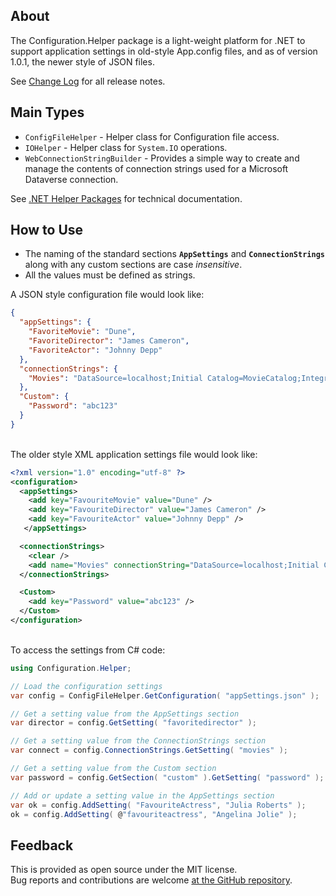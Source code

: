 ## About
The Configuration.Helper package is a light-weight platform for .NET to support application settings in old-style App.config files, and as of version 1.0.1, the newer style of JSON files.

See [Change Log](https://github.com/KevinDHeath/NuGetPackages/blob/main/src/Helper/Configuration.Helper/README.md) for all release notes.

## Main Types
- `ConfigFileHelper` - Helper class for Configuration file access.
- `IOHelper` - Helper class for `System.IO` operations.
- `WebConnectionStringBuilder` - Provides a simple way to create and manage the contents of connection strings used for a Microsoft Dataverse connection.

See [.NET Helper Packages](https://kevindheath.github.io/nuget/html/N_Configuration_Helper.htm) for technical documentation.

## How to Use
- The naming of the standard sections **`AppSettings`** and **`ConnectionStrings`** along with any custom sections are case _insensitive_.
- All the values must be defined as strings.

A JSON style configuration file would look like:
```json
{
  "appSettings": {
    "FavoriteMovie": "Dune",
    "FavoriteDirector": "James Cameron",
    "FavoriteActor": "Johnny Depp"
  },
  "connectionStrings": {
    "Movies": "DataSource=localhost;Initial Catalog=MovieCatalog;Integrated Security=True"
  },
  "Custom": {
    "Password": "abc123"
  }
}
```
\
The older style XML application settings file would look like:
```xml
<?xml version="1.0" encoding="utf-8" ?>
<configuration>
  <appSettings>
    <add key="FavouriteMovie" value="Dune" />
    <add key="FavouriteDirector" value="James Cameron" />
    <add key="FavouriteActor" value="Johnny Depp" />
   </appSettings>

  <connectionStrings>
    <clear />
    <add name="Movies" connectionString="DataSource=localhost;Initial Catalog=MovieCatalog;Integrated Security=True" />
  </connectionStrings>

  <Custom>
    <add key="Password" value="abc123" />
  </Custom>
</configuration>
```
\
To access the settings from C# code:
```c#
using Configuration.Helper;

// Load the configuration settings
var config = ConfigFileHelper.GetConfiguration( "appSettings.json" );

// Get a setting value from the AppSettings section
var director = config.GetSetting( "favoritedirector" );

// Get a setting value from the ConnectionStrings section
var connect = config.ConnectionStrings.GetSetting( "movies" );

// Get a setting value from the Custom section
var password = config.GetSection( "custom" ).GetSetting( "password" );

// Add or update a setting value in the AppSettings section
var ok = config.AddSetting( "FavouriteActress", "Julia Roberts" );
ok = config.AddSetting( @"favouriteactress", "Angelina Jolie" );
```

## Feedback
This is provided as open source under the MIT license.\
Bug reports and contributions are welcome [at the GitHub repository](https://github.com/KevinDHeath/NuGetPackages).
